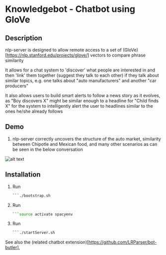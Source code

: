 # Knowledgebot - Chatbot using GloVe

## Description

nlp-server is designed to allow remote access to a set of (GloVe)[https://nlp.stanford.edu/projects/glove/] vectors to compare phrase similarity

It allows for a chat system to 'discover' what people are interested in and then 'link' them together (suggest they talk to each other) if they talk about similar topics, e.g. one talks about "auto manufacturers" and another "car producers"

It also allows users to build smart alerts to follow a news story as it evolves, as "Boy discovers X" might be similar enough to a headline for "Child finds X" for the system to intelligently alert the user to headlines similar to the ones he/she already follows

## Demo

1. nlp-server correctly uncovers the structure of the auto market, similarity between Chipotle and Mexican food, and many other scenarios as can be seen in the below conversation

[logo]: https://github.com/LRParser/nlp-server/images/chatbotdemo.png "KnowledgeBot Demo"

![alt text][logo]

## Installation

1. Run
    ```bash
    ```./bootstrap.sh
    ```
1. Run
    ```bash
    ```source activate spacyenv
    ```
1. Run
    ```bash
    ```./startServer.sh
    ```

See also the (related chatbot extension)[https://github.com/LRParser/bot-butler],
